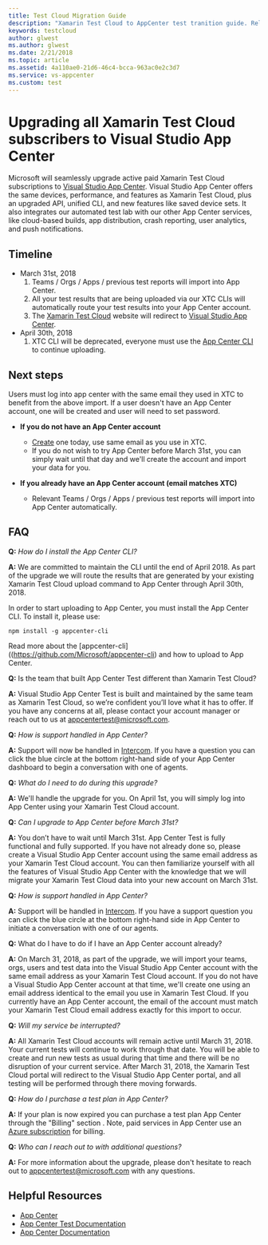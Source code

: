 ```yaml
---
title: Test Cloud Migration Guide
description: "Xamarin Test Cloud to AppCenter test tranition guide. Relevant to Xamarin Test Cloud subscribers that will be automatically upgraded from Xamarin Test Cloud to Visual Studio App Center on March 31, 2018"
keywords: testcloud
author: glwest
ms.author: glwest
ms.date: 2/21/2018
ms.topic: article
ms.assetid: 4a110ae0-21d6-46c4-bcca-963ac0e2c3d7
ms.service: vs-appcenter
ms.custom: test
---
```


# Upgrading all Xamarin Test Cloud subscribers to Visual Studio App Center

Microsoft will seamlessly upgrade active paid Xamarin Test Cloud subscriptions to [Visual Studio App Center](http://appcenter.ms). Visual Studio App Center offers the same devices, performance, and features as Xamarin Test Cloud, plus an upgraded API, unified CLI, and new features like saved device sets. It also integrates our automated test lab with our other App Center services, like cloud-based builds, app distribution, crash reporting, user analytics, and push notifications.

## Timeline
* March 31st, 2018  
	1. Teams / Orgs / Apps / previous test reports will import into App Center. 
	2. All your test results that are being uploaded via our XTC CLIs will automatically route your test results into your App Center account.
	3. The [Xamarin Test Cloud](http://testcloud.xamarin.com) website will redirect to [Visual Studio App Center](http://appcenter.ms).
* April 30th, 2018
	1. XTC CLI will be deprecated, everyone must use the [App Center CLI](https://github.com/Microsoft/appcenter-cli) to continue uploading. 


## Next steps

Users must log into app center with the same email they used in XTC to benefit from the above import. If a user doesn't have an App Center account, one will be created and user will need to set password. 	

* **If you do not have an App Center account**
	* [Create](http://appcenter.ms/) one today, use same email as you use in XTC.
	*  If you do not wish to try App Center before March 31st, you can simply wait until that day and we'll create the account and import your data for you.

* **If you already have an App Center account (email matches XTC)**
	* Relevant Teams / Orgs / Apps / previous test reports will import into App Center automatically.



## FAQ

**Q:** *How do I install the App Center CLI?*
 
**A:** We are committed to maintain the CLI until the end of April 2018. As part of the upgrade we will route the results that are generated by your existing Xamarin Test Cloud upload command to App Center through April 30th, 2018. 

In order to start uploading to App Center, you must install the App Center CLI. To install it, please use:

```
npm install -g appcenter-cli
```
Read more about the [appcenter-cli]((https://github.com/Microsoft/appcenter-cli) and how to upload to App Center.

**Q:** Is the team that built App Center Test different than Xamarin Test Cloud? 

**A:** Visual Studio App Center Test is built and maintained by the same team as Xamarin Test Cloud, so we’re confident you’ll love what it has to offer. If you have any concerns at all, please contact your account manager or reach out to us at appcentertest@microsoft.com.

**Q:** *How is support handled in App Center?*

**A:** Support will now be handled in [Intercom](https://intercom.help/appcenter). If you have a question you can click the blue circle at the bottom right-hand side of your App Center dashboard to begin a conversation with one of agents.

**Q:** *What do I need to do during this upgrade?*

**A:** We'll handle the upgrade for you. On April 1st, you will simply log into App Center using your Xamarin Test Cloud account.

**Q:** *Can I upgrade to App Center before March 31st?*

**A:** You don’t have to wait until March 31st. App Center Test is fully functional and fully supported. If you have not already done so, please create a Visual Studio App Center account using the same email address as your Xamarin Test Cloud account. You can then familiarize yourself with all the features of Visual Studio App Center with the knowledge that we will migrate your Xamarin Test Cloud data into your new account on March 31st.

**Q:** *How is support handled in App Center?*

**A:** Support will be handled in [Intercom](https://intercom.help/appcenter). If you have a support question you can click the blue circle at the bottom right-hand side in App Center to initiate a conversation with one of our agents.

**Q:** What do I have to do if I have an App Center account already?

**A:** On March 31, 2018, as part of the upgrade, we will import your teams, orgs, users and test data into the Visual Studio App Center account with the same email address as your Xamarin Test Cloud account. If you do not have a Visual Studio App Center account at that time, we'll create one using an email address identical to the email you use in Xamarin Test Cloud. If you currently have an App Center account, the email of the account must match your Xamarin Test Cloud email address exactly for this import to occur.

**Q:** *Will my service be interrupted?*

**A:** All Xamarin Test Cloud accounts will remain active until March 31, 2018. Your current tests will continue to work through that date. You will be able to create and run new tests as usual during that time and there will be no disruption of your current service. After March 31, 2018, the Xamarin Test Cloud portal will redirect to the Visual Studio App Center portal, and all testing will be performed through there moving forwards.
 
**Q:** *How do I purchase a test plan in App Center?*

**A:** If your plan is now expired you can purchase a test plan App Center through the "Billing" section . Note, paid services in App Center use an [Azure subscription](https://docs.microsoft.com/en-us/appcenter/general/azure-subscriptions/) for billing.
 
**Q:** *Who can I reach out to with additional questions?*

**A:** For more information about the upgrade, please don't hesitate to reach out  to appcentertest@microsoft.com with any questions.


## Helpful Resources
* [App Center](https://appcenter.ms)
* [App Center Test Documentation](https://docs.microsoft.com/en-us/appcenter/test-cloud/)
* [App Center Documentation](https://docs.microsoft.com/en-us/appcenter)

